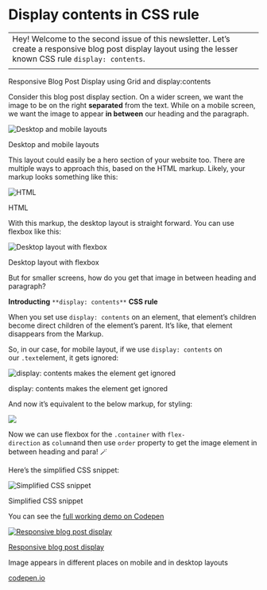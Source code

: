 # Display contents in CSS rule

|                                                                                                                                                              |
| ------------------------------------------------------------------------------------------------------------------------------------------------------------ |
| Hey! Welcome to the second issue of this newsletter. Let’s create a responsive blog post display layout using the lesser known CSS rule `display: contents`. |
|                                                                                                                                                              |

Responsive Blog Post Display using Grid and display:contents

Consider this blog post display section. On a wider screen, we want the image to be on the right **separated** from the text. While on a mobile screen, we want the image to appear **in between** our heading and the paragraph.

![Desktop and mobile layouts](https://s3.amazonaws.com/revue/items/images/016/701/090/mail/Layouts.png?1656655770 "Desktop and mobile layouts")

Desktop and mobile layouts

This layout could easily be a hero section of your website too. There are multiple ways to approach this, based on the HTML markup. Likely, your markup looks something like this:

![HTML](https://s3.amazonaws.com/revue/items/images/016/702/546/mail/html.png?1656661490 "HTML")

HTML

With this markup, the desktop layout is straight forward. You can use flexbox like this:

![Desktop layout with flexbox](https://s3.amazonaws.com/revue/items/images/016/702/579/mail/css-1.png?1656661837 "Desktop layout with flexbox")

Desktop layout with flexbox

But for smaller screens, how do you get that image in between heading and paragraph?

**Introducting** `**display: contents**` **CSS rule**

When you set use `display: contents` on an element, that element’s children become direct children of the element’s parent. It’s like, that element disappears from the Markup.

So, in our case, for mobile layout, if we use `display: contents` on our `.text`element, it gets ignored:

![display: contents makes the element get ignored](https://s3.amazonaws.com/revue/items/images/016/702/751/mail/html2.png?1656662466 "display: contents makes the element get ignored")

display: contents makes the element get ignored

And now it’s equivalent to the below markup, for styling:

![](https://s3.amazonaws.com/revue/items/images/016/702/774/mail/html3.png?1656662533)

Now we can use flexbox for the `.container` with `flex-direction` as `column`and then use `order` property to get the image element in between heading and para! 🪄

Here’s the simplified CSS snippet:

![Simplified CSS snippet](https://s3.amazonaws.com/revue/items/images/016/702/892/mail/final.png?1656663026 "Simplified CSS snippet")

Simplified CSS snippet

You can see the [full working demo on Codepen](http://click.revue.email/ss/c/DMfKibboC_ZTmX8uI5IvEHTAKakfkolK60BzI4_Gwe8WfPBgivxNVfs48XJHmHL6AErBtti-W9NKCAiQW_b-XXhnYReOyHcHvKZYVoNt6FSy0EmFwH5wm_OlfdZNNHoAZkMkWcuFJUMGvT8D-RoHkRHdxfuc1x_c5nJweSEjU4w1SBqc_BZqqAch2-SW1D5Vrd4vdZnKZzcxjbOuVwTNerk-poXcjUotccZbtxKAiBs/3ni/JCX_O6OGR3uOz5z-etS_jA/h3/mp5GILNDVfmL_lTLUt_hGTFG9ZtgI32hdHpAvI-DY5g)

[![Responsive blog post display](https://s3.amazonaws.com/revue/items/images/016/702/913/thumb/6172a5385e023f562d35922b8f8f6c02-800.jpg?1656663120)](http://click.revue.email/ss/c/DMfKibboC_ZTmX8uI5IvEHTAKakfkolK60BzI4_Gwe8WfPBgivxNVfs48XJHmHL6AErBtti-W9NKCAiQW_b-XXhnYReOyHcHvKZYVoNt6FSy0EmFwH5wm_OlfdZNNHoAZkMkWcuFJUMGvT8D-RoHkRHdxfuc1x_c5nJweSEjU4w1SBqc_BZqqAch2-SW1D5Vrd4vdZnKZzcxjbOuVwTNerk-poXcjUotccZbtxKAiBs/3ni/JCX_O6OGR3uOz5z-etS_jA/h4/39SdcN8s1cKCC59WghHrthnlM6dHtRMjD4Gr9Yh4kbw)

[Responsive blog post display](http://click.revue.email/ss/c/DMfKibboC_ZTmX8uI5IvEHTAKakfkolK60BzI4_Gwe8WfPBgivxNVfs48XJHmHL6AErBtti-W9NKCAiQW_b-XXhnYReOyHcHvKZYVoNt6FSy0EmFwH5wm_OlfdZNNHoAZkMkWcuFJUMGvT8D-RoHkRHdxfuc1x_c5nJweSEjU4w1SBqc_BZqqAch2-SW1D5Vrd4vdZnKZzcxjbOuVwTNerk-poXcjUotccZbtxKAiBs/3ni/JCX_O6OGR3uOz5z-etS_jA/h5/-vr5I7ohWd-z4Np_q2tbBJiIfM8_D3tnr_31YAqgjNw)

Image appears in different places on mobile and in desktop layouts

[codepen.io](http://click.revue.email/ss/c/DMfKibboC_ZTmX8uI5IvEHTAKakfkolK60BzI4_Gwe8WfPBgivxNVfs48XJHmHL6AErBtti-W9NKCAiQW_b-XXhnYReOyHcHvKZYVoNt6FSy0EmFwH5wm_OlfdZNNHoAZkMkWcuFJUMGvT8D-RoHkRHdxfuc1x_c5nJweSEjU4w1SBqc_BZqqAch2-SW1D5Vrd4vdZnKZzcxjbOuVwTNerk-poXcjUotccZbtxKAiBs/3ni/JCX_O6OGR3uOz5z-etS_jA/h6/LkJ4Jh1mTaHwkFjEUEsvQ62pZN7Kx2tPzNBnifsmXWs)
